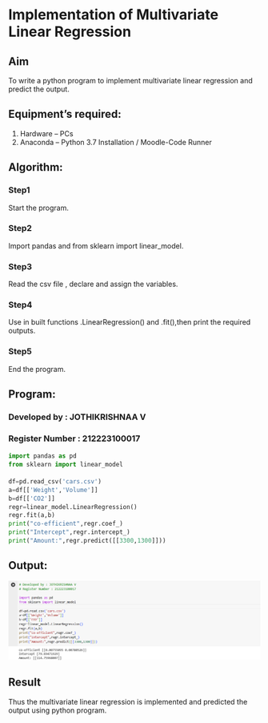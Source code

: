 # Implementation of Multivariate Linear Regression
## Aim
To write a python program to implement multivariate linear regression and predict the output.
## Equipment’s required:
1.	Hardware – PCs
2.	Anaconda – Python 3.7 Installation / Moodle-Code Runner
## Algorithm:
### Step1
Start the program.

### Step2
Import pandas and from sklearn import linear_model.

### Step3
Read the csv file , declare and assign the variables.

### Step4
Use in built functions .LinearRegression() and .fit(),then print the required outputs.

### Step5
End the program.

## Program:
### Developed by : JOTHIKRISHNAA V
### Register Number : 212223100017
~~~python
import pandas as pd
from sklearn import linear_model

df=pd.read_csv('cars.csv')
a=df[['Weight','Volume']]
b=df[['CO2']]
regr=linear_model.LinearRegression()
regr.fit(a,b)
print("co-efficient",regr.coef_)
print("Intercept",regr.intercept_)
print("Amount:",regr.predict([[3300,1300]]))
~~~
## Output:
![10](<Screenshot 2024-01-02 225601.png>)

## Result
Thus the multivariate linear regression is implemented and predicted the output using python program.